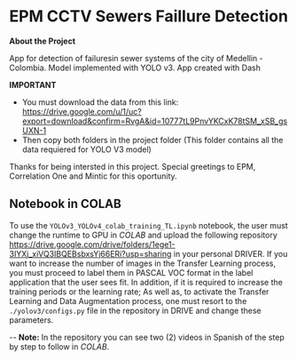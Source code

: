 # EPM CCTV Sewers Faillure Detection

**About the Project**

App for detection of failuresin sewer systems of the city of Medellin - Colombia. 
Model implemented with YOLO v3. App created with Dash

**IMPORTANT**

- You must download the data from this link: https://drive.google.com/u/1/uc?export=download&confirm=RvgA&id=10777tL9PnvYKCxK78tSM_xSB_gsUXN-1
- Then copy both folders in the project folder (This folder contains all the data requiered for YOLO V3 model)


Thanks for being intersted in this project. Special greetings to EPM, Correlation One and Mintic for this oportunity.

## Notebook in **COLAB**
To use the `YOLOv3_YOLOv4_colab_training_TL.ipynb` notebook, the user must change the runtime to GPU in *COLAB* and upload the following repository https://drive.google.com/drive/folders/1ege1-3IYXj_xiVQ3IBQEBsbxsYj66ERi?usp=sharing in your personal DRIVER. If you want to increase the number of images in the Transfer Learning process, you must proceed to label them in PASCAL VOC format in the label application that the user sees fit. In addition, if it is required to increase the training periods or the learning rate; As well as, to activate the Transfer Learning and Data Augmentation process, one must resort to the `./yolov3/configs.py` file in the repository in DRIVE and change these parameters.<br>

-- **Note:** In the repository you can see two (2) videos in Spanish of the step by step to follow in *COLAB*.

